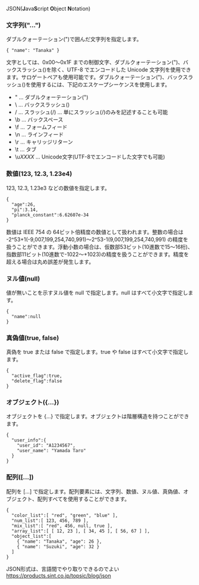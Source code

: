 JSON(**J**ava**S**cript **O**bject **N**otation)

### 文字列("...")

ダブルクォーテーション(")で囲んだ文字列を指定します。

```
{ "name": "Tanaka" }
```

文字としては、0x00～0x1F までの制御文字、ダブルクォーテーション(")、バックスラッシュ(\)を除く、UTF-8 でエンコードした Unicode 文字列を使用できます。サロゲートペアも使用可能です。ダブルクォーテーション(")、バックスラッシュ(\)を使用するには、下記のエスケープシーケンスを使用します。

- \" ... ダブルクォーテーション(")
- \\ ... バックスラッシュ(\)
- \/ ... スラッシュ(/) ... 単にスラッシュ(/)のみを記述することも可能
- \b ... バックスペース
- \f ... フォームフィード
- \n ... ラインフィード
- \r ... キャリッジリターン
- \t ... タブ
- \u*XXXX* ... Unicode文字(UTF-8でエンコードした文字でも可能)

### 数値(123, 12.3, 1.23e4)

123, 12.3, 1.23e3 などの数値を指定します。

```
{
  "age":26,
  "pi":3.14,
  "planck_constant":6.62607e-34
}

```

数値は IEEE 754 の 64ビット倍精度の数値として扱われます。整数の場合は -2^53+1(-9,007,199,254,740,991)～2^53-1(9,007,199,254,740,991) の精度を扱うことができます。浮動小数の場合は、仮数部53ビット(10進数で15～16桁)、指数部11ビット(10進数で-1022～+1023)の精度を扱うことができます。精度を超える場合は丸め誤差が発生します。

### ヌル値(null)

値が無いことを示すヌル値を null で指定します。null はすべて小文字で指定します。

```
{
  "name":null
}

```

### 真偽値(true, false)

真偽を true または false で指定します。true や false はすべて小文字で指定します。

```
{
  "active_flag":true,
  "delete_flag":false
}

```

### オブジェクト({...})

オブジェクトを {...} で指定します。オブジェクトは階層構造を持つことができます。

```
{
  "user_info":{
    "user_id": "A1234567",
    "user_name": "Yamada Taro"
  }
}

```

### 配列([...])

配列を [...] で指定します。配列要素には、文字列、数値、ヌル値、真偽値、オブジェクト、配列すべてを使用することができます。

```
{
  "color_list":[ "red", "green", "blue" ],
  "num_list":[ 123, 456, 789 ],
  "mix_list":[ "red", 456, null, true ],
  "array_list":[ [ 12, 23 ], [ 34, 45 ], [ 56, 67 ] ],
  "object_list":[
    { "name": "Tanaka", "age": 26 },
    { "name": "Suzuki", "age": 32 }
  ]
}
```

JSON形式は、言語間でやり取りできるのでよい
https://products.sint.co.jp/topsic/blog/json